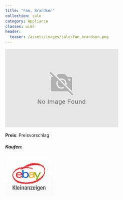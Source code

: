 ```yaml
---
title: "Fan, Brandson"
collection: sale
category: Appliance
classes: wide
header: 
  teaser: /assets/images/sale/fan_brandson.png
---
```




<a href="">
  <img src="/assets/images/sale/fan_brandson.png" alt="Fan, Brandson">
</a>

**Preis**: Preisvorschlag


##### Kaufen:
<a href="">
  <img src="/assets/images/ebay.png" alt="Ebay Kleinanzeigen" border: 5px solid #555;>
</a>

